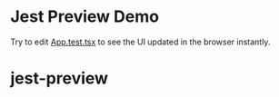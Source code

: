 # Jest Preview Demo

Try to edit [App.test.tsx](/src/App.test.tsx) to see the UI updated in the browser instantly.
# jest-preview
